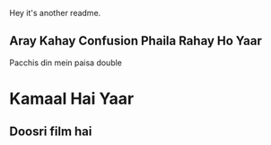 Hey it's another readme.

## Aray Kahay Confusion Phaila Rahay Ho Yaar 

Pacchis din mein paisa double

# Kamaal Hai Yaar

## Doosri film hai
